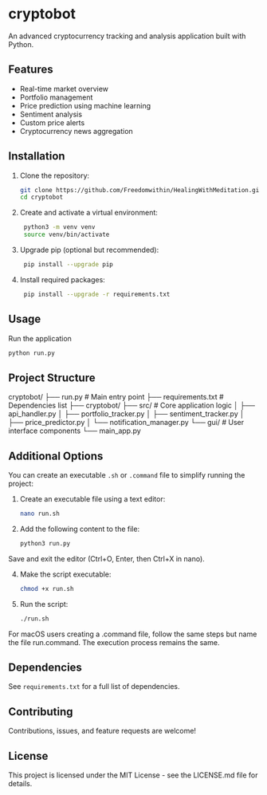 # cryptobot

An advanced cryptocurrency tracking and analysis application built with Python.

## Features

- Real-time market overview
- Portfolio management
- Price prediction using machine learning
- Sentiment analysis
- Custom price alerts
- Cryptocurrency news aggregation

## Installation

1. Clone the repository:
   ```bash
   git clone https://github.com/Freedomwithin/HealingWithMeditation.git
   cd cryptobot
   
2. Create and activate a virtual environment:

   ```bash
    python3 -m venv venv
    source venv/bin/activate
3. Upgrade pip (optional but recommended):

   ```bash
    pip install --upgrade pip
4. Install required packages:

   ```bash
    pip install --upgrade -r requirements.txt

## Usage

Run the application

   ```bash
python run.py
   ```

## Project Structure

cryptobot/ ├── run.py # Main entry point ├── requirements.txt # Dependencies list ├── cryptobot/ ├── src/ # Core application logic │ ├── api_handler.py │ ├── portfolio_tracker.py │ ├── sentiment_tracker.py │ ├── price_predictor.py │ └── notification_manager.py └── gui/ # User interface components └── main_app.py

## Additional Options

You can create an executable `.sh` or `.command` file to simplify running the project:

1. Create an executable file using a text editor:
   ```bash
   nano run.sh   
2. Add the following content to the file:
   ```bash
   python3 run.py
   ```
 Save and exit the editor (Ctrl+O, Enter, then Ctrl+X in nano).

4. Make the script executable:
   ```bash
   chmod +x run.sh
   ```
5. Run the script:
    ```bash
    ./run.sh
    ```

For macOS users creating a .command file, follow the same steps but name the file run.command. The execution process remains the same.

## Dependencies

See `requirements.txt` for a full list of dependencies.

## Contributing

Contributions, issues, and feature requests are welcome!

 ## License
This project is licensed under the MIT License - see the LICENSE.md file for details.


